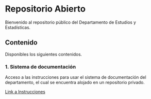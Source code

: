 # Repositorio Abierto

Bienvenido al repositorio público del Departamento de Estudios y Estadísticas.

## Contenido

Disponibles los siguientes contenidos.

### 1. Sistema de documentación

Acceso a las instrucciones para usar el sistema de documentación del departamento, el cual se encuentra alojado en un repositorio privado.

[Link a Instrucciones](https://github.com/Estudios-y-Estadisticas/Publico/blob/main/Instrucciones%20Documentacion.md)

